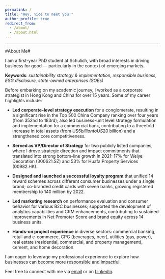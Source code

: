 ```yaml
---
permalink: /
title: "Hey, nice to meet you!"
author_profile: true
redirect_from: 
  - /about/
  - /about.html
---
```



---
#About Me#

I am a first-year PhD student at Schulich, with broad interests in driving business for good — particularly in the context of emerging markets.

**Keywords**: *sustainability strategy & implementation, responsible business, ESG disclosure, state-owned enterprises (SOEs)*

Before embarking on my academic journey, I worked as a corporate strategist in Hong Kong and China for over 15 years. Some of my career highlights include:

* **Led corporate-level strategy execution** for a conglomerate, resulting in a significant rise in the Top 500 China Company ranking over four years (from 352nd to 183rd); also led business-unit level strategy formulation and implementation for a commercial bank, contributing to a threefold increase in total assets (from US$6 billion to US$20 billion) and a strengthened core competitiveness.

* **Served as VP/Director of Strategy** for two publicly listed companies, where I drove strategic direction and impact commitments that translated into strong bottom-line growth in 2021: 17% for Weiye Decoration (300621.SZ) and 53% for Huafa Property Services (00982.HK).

* **Designed and launched a successful loyalty program** that unified 14 reward schemes across different consumer businesses under a single brand; co-branded credit cards with seven banks, growing registered membership to 140 million by 2022.

* **Led marketing research** on performance evaluation and consumer behavior for various B2C businesses; supported the development of analytics capabilities and CRM enhancements, contributing to sustained improvements in Net Promoter Score and brand equity across 14 business units.

* **Hands-on project experience** in diverse sectors: commercial banking, retail and e-commerce, CPG (beverages, beer), utilities (gas, power), real estate (residential, commercial, and property management), cement, and home decoration.

I am eager to leverage my professional experience to explore how businesses can become more responsible and impactful.

Feel free to connect with me via [email](mailto:liwayne@schulich.yorku.ca) or on [LinkedIn](https://www.linkedin.com/in/liwayne-schulich/).
